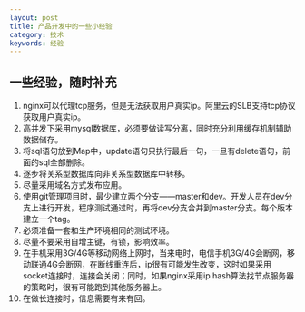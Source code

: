 ```yaml
---
layout: post
title: 产品开发中的一些小经验
category: 技术
keywords: 经验
---
```


## 一些经验，随时补充

1.	nginx可以代理tcp服务，但是无法获取用户真实ip。阿里云的SLB支持tcp协议获取用户真实ip。
2.	高并发下采用mysql数据库，必须要做读写分离，同时充分利用缓存机制辅助数据储存。
3.	将sql语句放到Map中，update语句只执行最后一句，一旦有delete语句，前面的sql全部删除。
4.	逐步将关系型数据库向非关系型数据库中转移。
5.	尽量采用域名方式发布应用。
6.	使用git管理项目时，最少建立两个分支——master和dev。开发人员在dev分支上进行开发，程序测试通过时，再将dev分支合并到master分支。每个版本建立一个tag。
7.	必须准备一套和生产环境相同的测试环境。
8.	尽量不要采用自增主键，有锁，影响效率。
9.	在手机采用3G/4G等移动网络上网时，当来电时，电信手机3G/4G会断网，移动联通4G会断网，在断线重连后，ip很有可能发生改变，这时如果采用socket连接时，连接会关闭；同时，如果nginx采用ip hash算法找节点服务器的策略时，很有可能跑到其他服务器上。
10.	在做长连接时，信息需要有来有回。

